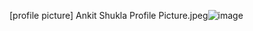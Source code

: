 [profile picture] Ankit Shukla Profile Picture.jpeg![image](https://user-images.githubusercontent.com/80872740/111585355-2ef4fc80-87e5-11eb-92ae-3230f2cfcdb3.png)
